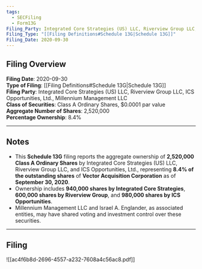 ```yaml
---
tags:
  - SECFiling
  - Form13G
Filing_Party: Integrated Core Strategies (US) LLC, Riverview Group LLC, ICS Opportunities, Ltd., Millennium Management LLC
Filing_Type: "[[Filing Definitions#Schedule 13G|Schedule 13G]]"
Filing_Date: 2020-09-30
---
```


## Filing Overview

**Filing Date**: 2020-09-30  
**Type of Filing**: [[Filing Definitions#Schedule 13G|Schedule 13G]]  
**Filing Party**: Integrated Core Strategies (US) LLC, Riverview Group LLC, ICS Opportunities, Ltd., Millennium Management LLC  
**Class of Securities**: Class A Ordinary Shares, $0.0001 par value  
**Aggregate Number of Shares**: 2,520,000  
**Percentage Ownership**: 8.4%  

---

## Notes

- This **Schedule 13G** filing reports the aggregate ownership of **2,520,000 Class A Ordinary Shares** by Integrated Core Strategies (US) LLC, Riverview Group LLC, and ICS Opportunities, Ltd., representing **8.4% of the outstanding shares** of **Vector Acquisition Corporation** as of **September 30, 2020**.
- Ownership includes **940,000 shares by Integrated Core Strategies**, **600,000 shares by Riverview Group**, and **980,000 shares by ICS Opportunities**.
- Millennium Management LLC and Israel A. Englander, as associated entities, may have shared voting and investment control over these securities.

---

## Filing

![[ac4f6b8d-2696-4557-a232-7608a4c56ac8.pdf]]
